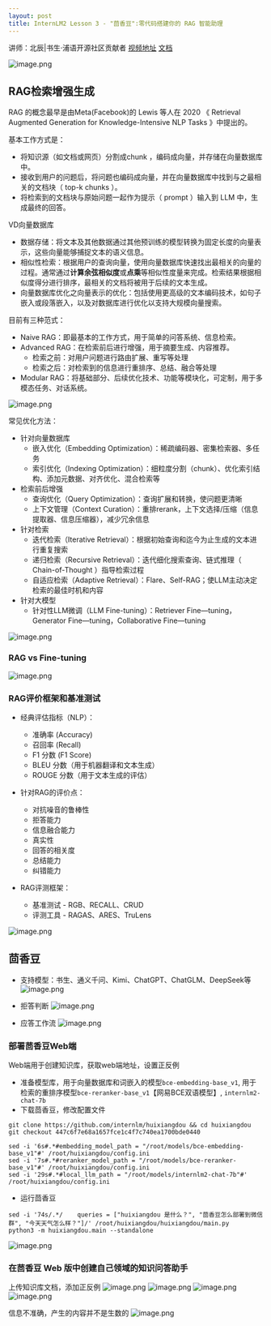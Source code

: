 ```yaml
---
layout: post
title: InternLM2 Lesson 3 - "茴香豆":零代码搭建你的 RAG 智能助理
---
```


讲师：北辰|书生·浦语开源社区贡献者
[视频地址](https://www.bilibili.com/video/BV1QA4m1F7t4/)
[文档](https://github.com/InternLM/Tutorial/blob/camp2/huixiangdou/readme.md)

![image.png](https://s2.loli.net/2024/04/10/glEjcirWQmBChUA.png)

## RAG检索增强生成
RAG 的概念最早是由Meta(Facebook)的 Lewis 等人在 2020 《 Retrieval Augmented Generation for Knowledge-Intensive NLP Tasks 》中提出的。

基本工作方式是：
- 将知识源（如文档或网页）分割成chunk ，编码成向量，并存储在向量数据库中。
- 接收到用户的问题后，将问题也编码成向量，并在向量数据库中找到与之最相关的文档块（ top-k chunks ）。
- 将检索到的文档块与原始问题一起作为提示（ prompt ）输入到 LLM 中，生成最终的回答。

VD向量数据库
- 数据存储：将文本及其他数据通过其他预训练的模型转换为固定长度的向量表示，这些向量能够捕捉文本的语义信息。
- 相似性检索：根据用户的查询向量，使用向量数据库快速找出最相关的向量的过程。通常通过**计算余弦相似度**或**点乘**等相似性度量来完成。检索结果根据相似度得分进行排序，最相关的文档将被用于后续的文本生成。
- 向量数据库优化之向量表示的优化：包括使用更高级的文本编码技术，如句子嵌入或段落嵌入，以及对数据库进行优化以支持大规模向量搜索。

目前有三种范式：
- Naive RAG：即最基本的工作方式，用于简单的问答系统、信息检索。
- Advanced RAG：在检索前后进行增强，用于摘要生成、内容推荐。
    - 检索之前：对用户问题进行路由扩展、重写等处理
    - 检索之后：对检索到的信息进行重排序、总结、融合等处理
- Modular RAG：将基础部分、后续优化技术、功能等模块化，可定制，用于多模态任务、对话系统。

![image.png](https://s2.loli.net/2024/04/10/Zye6GuIgJDUNK24.png)

常见优化方法：
- 针对向量数据库
    - 嵌入优化（Embedding Optimization）：稀疏编码器、密集检索器、多任务
    - 索引优化（Indexing Optimization）：细粒度分割（chunk）、优化索引结构、添加元数据、对齐优化、混合检索等
- 检索前后增强
    - 查询优化（Query Optimization）：查询扩展和转换，使问题更清晰
    - 上下文管理（Context Curation）：重排rerank，上下文选择/压缩（信息提取器、信息压缩器），减少冗余信息
- 针对检索
    - 迭代检索（Iterative Retrieval）：根据初始查询和迄今为止生成的文本进行重复搜索
    - 递归检索（Recursive Retrieval）：迭代细化搜索查询、链式推理（ Chain-of-Thought ）指导检索过程
    - 自适应检索（Adaptive Retrieval）：Flare、Self-RAG；使LLM主动决定检索的最佳时机和内容
- 针对大模型
    - 针对性LLM微调（LLM Fine-tuning）：Retriever Fine—tuning，Generator Fine—tuning，Collaborative Fine—tuning

![image.png](https://s2.loli.net/2024/04/10/5sKriGtBbhAcm18.png)

### RAG vs Fine-tuning

![image.png](https://s2.loli.net/2024/04/10/xiEM4ju5bK3JF9R.png)

### RAG评价框架和基准测试
- 经典评估指标（NLP）：
    - 准确率 (Accuracy)
    - 召回率 (Recall)
    - F1 分数 (F1 Score)
    - BLEU 分数（用于机器翻译和文本生成）
    - ROUGE 分数（用于文本生成的评估）

- 针对RAG的评价点：
    - 对抗噪音的鲁棒性
    - 拒答能力
    - 信息融合能力
    - 真实性
    - 回答的相关度
    - 总结能力
    - 纠错能力

- RAG评测框架：
    - 基准测试 - RGB、RECALL、CRUD
    - 评测工具 - RAGAS、ARES、TruLens

![image.png](https://s2.loli.net/2024/04/10/WUiozf2vLjg5Em7.png)

## 茴香豆
- 支持模型：书生、通义千问、Kimi、ChatGPT、ChatGLM、DeepSeek等
![image.png](https://s2.loli.net/2024/04/10/h2tauIzMUv5rXZg.png)

- 拒答判断
![image.png](https://s2.loli.net/2024/04/10/lzUBDEm2LskRqo8.png)

- 应答工作流
![image.png](https://s2.loli.net/2024/04/10/JQMOfj1WtP2VvNn.png)

### 部署茴香豆Web端
Web端用于创建知识库，获取web端地址，设置正反例

- 准备模型库，用于向量数据库和词嵌入的模型`bce-embedding-base_v1`, 用于检索的重排序模型`bce-reranker-base_v1`【网易BCE双语模型】, `internlm2-chat-7b`
- 下载茴香豆，修改配置文件

```
git clone https://github.com/internlm/huixiangdou && cd huixiangdou
git checkout 447c6f7e68a1657fce1c4f7c740ea1700bde0440

sed -i '6s#.*#embedding_model_path = "/root/models/bce-embedding-base_v1"#' /root/huixiangdou/config.ini
sed -i '7s#.*#reranker_model_path = "/root/models/bce-reranker-base_v1"#' /root/huixiangdou/config.ini
sed -i '29s#.*#local_llm_path = "/root/models/internlm2-chat-7b"#' /root/huixiangdou/config.ini
```

- 运行茴香豆

```
sed -i '74s/.*/    queries = ["huixiangdou 是什么？", "茴香豆怎么部署到微信群", "今天天气怎么样？"]/' /root/huixiangdou/huixiangdou/main.py
python3 -m huixiangdou.main --standalone
```

![image.png](https://s2.loli.net/2024/04/12/dbylrLVcDZiSNqs.png)

### 在茴香豆 Web 版中创建自己领域的知识问答助手
上传知识库文档，添加正反例
![image.png](https://s2.loli.net/2024/04/15/9t1Yx75Nb8pCO4E.png)
![image.png](https://s2.loli.net/2024/04/15/wAhgv8mRibD9rZW.png)
![image.png](https://s2.loli.net/2024/04/15/c8UYpAZTvkLbRMf.png)
![image.png](https://s2.loli.net/2024/04/15/SG1jz4FHWU6iq8k.png)

信息不准确，产生的内容并不是生数的
![image.png](https://s2.loli.net/2024/04/15/AlcJXTrsZWQhu3V.png)
